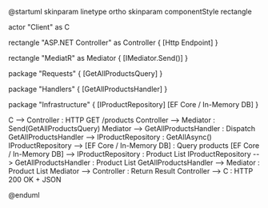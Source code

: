 @startuml
skinparam linetype ortho
skinparam componentStyle rectangle

actor "Client" as C

rectangle "ASP.NET Controller" as Controller {
    [Http Endpoint]
}

rectangle "MediatR" as Mediator {
    [IMediator.Send()]
}

package "Requests" {
    [GetAllProductsQuery]
}

package "Handlers" {
    [GetAllProductsHandler]
}

package "Infrastructure" {
    [IProductRepository]
    [EF Core / In-Memory DB]
}

C --> Controller : HTTP GET /products
Controller --> Mediator : Send(GetAllProductsQuery)
Mediator --> GetAllProductsHandler : Dispatch
GetAllProductsHandler --> IProductRepository : GetAllAsync()
IProductRepository --> [EF Core / In-Memory DB] : Query products
[EF Core / In-Memory DB] --> IProductRepository : Product List
IProductRepository --> GetAllProductsHandler : Product List
GetAllProductsHandler --> Mediator : Product List
Mediator --> Controller : Return Result
Controller --> C : HTTP 200 OK + JSON

@enduml

